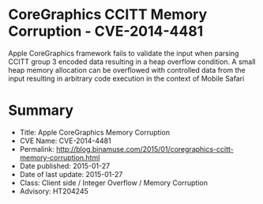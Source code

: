CoreGraphics CCITT Memory Corruption - CVE-2014-4481
====================================================

Apple CoreGraphics framework fails to validate the input when parsing CCITT group 3 encoded data resulting in a heap overflow condition. A small heap memory allocation can be overflowed with controlled data from the input resulting in arbitrary code execution in the context of Mobile Safari

Summary
========
* Title: Apple CoreGraphics Memory Corruption
* CVE Name: CVE-2014-4481
* Permalink: http://blog.binamuse.com/2015/01/coregraphics-ccitt-memory-corruption.html
* Date published: 2015-01-27
* Date of last update: 2015-01-27
* Class: Client side / Integer Overflow / Memory Corruption
* Advisory: HT204245

